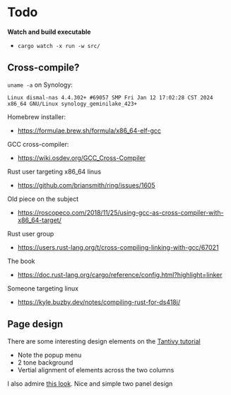 # Todo

**Watch and build executable**

* `cargo watch -x run -w src/`

## Cross-compile?

`uname -a` on Synology:
```
Linux dismal-nas 4.4.302+ #69057 SMP Fri Jan 12 17:02:28 CST 2024 x86_64 GNU/Linux synology_geminilake_423+
```
Homebrew installer:
* https://formulae.brew.sh/formula/x86_64-elf-gcc

GCC cross-compiler:
* https://wiki.osdev.org/GCC_Cross-Compiler


Rust user targeting x86_64 linus
* https://github.com/briansmith/ring/issues/1605

Old piece on the subject
* https://roscopeco.com/2018/11/25/using-gcc-as-cross-compiler-with-x86_64-target/

Rust user group
* https://users.rust-lang.org/t/cross-compiling-linking-with-gcc/67021

The book
* https://doc.rust-lang.org/cargo/reference/config.html?highlight=linker

Someone targeting linux
* https://kyle.buzby.dev/notes/compiling-rust-for-ds418j/

## Page design

There are some interesting design elements on the [Tantivy tutorial](https://tantivy-search.github.io/examples/basic_search.html)

* Note the popup menu
* 2 tone background
* Vertial alignment of elements across the two columns

I also admire [this look](https://ryhl.io/blog/actors-with-tokio/). Nice and simple two panel design
